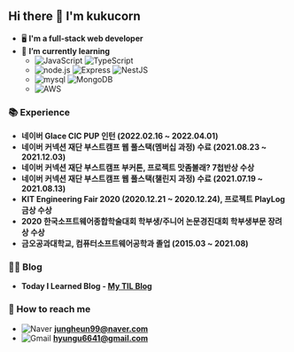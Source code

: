 ## Hi there 👋 I'm kukucorn

- 🖥️ **I'm a full-stack web developer**
- 🌱 **I’m currently learning** 
  - ![JavaScript](https://img.shields.io/badge/-JavaScript-yellow?logo=javascript&logoColor=FFFFFF&style=plastic) ![TypeScript](https://img.shields.io/badge/-TypeScript-3178C6?logo=TypeScript&logoColor=FFFFFF&style=plastic) 
  - ![node.js](https://img.shields.io/badge/-node.js-339933?logo=node.js&logoColor=white&style=plastic) ![Express](https://img.shields.io/badge/-Express-000000?logo=express&logoColor=white&style=plastic) ![NestJS](https://img.shields.io/badge/-NestJS-E0234E?logo=nestjs&logoColor=white&style=plastic) 
  - ![mysql](https://img.shields.io/badge/-MySQL-4479A1?logo=mysql&logoColor=FFFFFF&style=plastic) ![MongoDB](https://img.shields.io/badge/-MongoDB-47A248?logo=mongodb&logoColor=FFFFFF&style=plastic) 
  - ![AWS](https://img.shields.io/badge/-AWS-FF9900?logo=amazon-AWS&logoColor=FFFFFF&style=plastic)

### 📚 Experience

- **네이버 Glace CIC PUP 인턴 (2022.02.16 ~ 2022.04.01)**
- **네이버 커넥션 재단 부스트캠프 웹 풀스택(멤버십 과정) 수료 (2021.08.23 ~ 2021.12.03)**
- **네이버 커넥션 재단 부스트캠프 부커톤, 프로젝트 맛좀볼래? 7첩반상 수상**
- **네이버 커넥션 재단 부스트캠프 웹 풀스택(챌린지 과정) 수료 (2021.07.19 ~ 2021.08.13)**
- **KIT Engineering Fair 2020 (2020.12.21 ~ 2020.12.24), 프로젝트 PlayLog 금상 수상**
- **2020 한국소프트웨어종합학술대회 학부생/주니어 논문경진대회 학부생부문 장려상 수상**
- **금오공과대학교, 컴퓨터소프트웨어공학과 졸업 (2015.03 ~ 2021.08)**

### 👨‍💻 Blog

- **Today I Learned Blog - [My TIL Blog](https://kukucorn.github.io/TIL-Blog/)**

### 🤙 How to reach me

- ![Naver](https://img.shields.io/badge/-Naver-03C75A?logo=naver&logoColor=FFFFFF&style=plastic&link=jungheun99@naver.com//left) **<jungheun99@naver.com>**
- ![Gmail](https://img.shields.io/badge/-Gmail-EA4335?logo=gmail&logoColor=FFFFFF&style=plastic) **<hyungu6641@gmail.com>**

<!--
**kukucorn/kukucorn** is a ✨ _special_ ✨ repository because its `README.md` (this file) appears on your GitHub profile.

Here are some ideas to get you started:

- 🔭 I’m currently working on ...

- 👯 I’m looking to collaborate on ...
- 🤔 I’m looking for help with ...
- 💬 Ask me about ...
- 📫 How to reach me: ...
- 😄 Pronouns: ...
- ⚡ Fun fact: ...
-->
